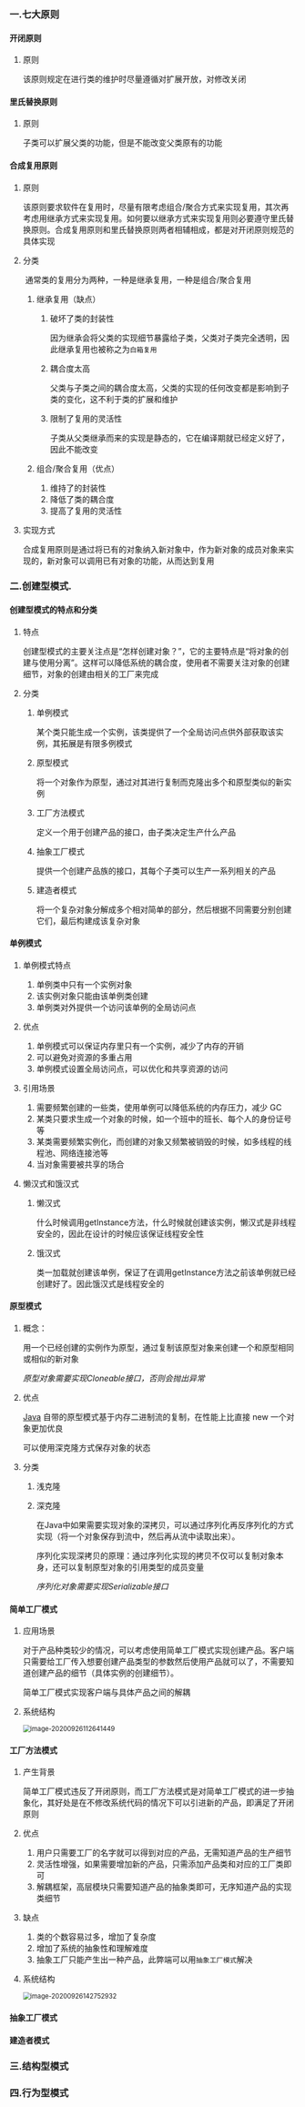 ### 一.七大原则

#### 开闭原则

1. 原则

   该原则规定在进行类的维护时尽量遵循对扩展开放，对修改关闭

#### 里氏替换原则

1. 原则

   子类可以扩展父类的功能，但是不能改变父类原有的功能

#### 合成复用原则

1. 原则

   该原则要求软件在复用时，尽量有限考虑组合/聚合方式来实现复用，其次再考虑用继承方式来实现复用。如何要以继承方式来实现复用则必要遵守里氏替换原则。合成复用原则和里氏替换原则两者相辅相成，都是对开闭原则规范的具体实现

2. 分类

   ​	通常类的复用分为两种，一种是继承复用，一种是组合/聚合复用

   1. 继承复用（缺点）

      1. 破坏了类的封装性

         因为继承会将父类的实现细节暴露给子类，父类对子类完全透明，因此继承复用也被称之为`白箱复用`

      2. 耦合度太高

         父类与子类之间的耦合度太高，父类的实现的任何改变都是影响到子类的变化，这不利于类的扩展和维护

      3. 限制了复用的灵活性

         子类从父类继承而来的实现是静态的，它在编译期就已经定义好了，因此不能改变

   2. 组合/聚合复用（优点）

      1. 维持了的封装性
      2. 降低了类的耦合度
      3. 提高了复用的灵活性

3. 实现方式

   合成复用原则是通过将已有的对象纳入新对象中，作为新对象的成员对象来实现的，新对象可以调用已有对象的功能，从而达到复用

### 二.创建型模式.

#### 创建型模式的特点和分类

1. 特点

   创建型模式的主要关注点是“怎样创建对象？”，它的主要特点是“将对象的创建与使用分离”。这样可以降低系统的耦合度，使用者不需要关注对象的创建细节，对象的创建由相关的工厂来完成

2. 分类

   1. 单例模式

      某个类只能生成一个实例，该类提供了一个全局访问点供外部获取该实例，其拓展是有限多例模式

   2. 原型模式

      将一个对象作为原型，通过对其进行复制而克隆出多个和原型类似的新实例

   3. 工厂方法模式

      定义一个用于创建产品的接口，由子类决定生产什么产品

   4. 抽象工厂模式

      提供一个创建产品族的接口，其每个子类可以生产一系列相关的产品

   5. 建造者模式

      将一个复杂对象分解成多个相对简单的部分，然后根据不同需要分别创建它们，最后构建成该复杂对象

#### 单例模式

1. 单例模式特点

   1. 单例类中只有一个实例对象
   2. 该实例对象只能由该单例类创建
   3. 单例类对外提供一个访问该单例的全局访问点

2. 优点

   1. 单例模式可以保证内存里只有一个实例，减少了内存的开销
   2. 可以避免对资源的多重占用
   3. 单例模式设置全局访问点，可以优化和共享资源的访问

3. 引用场景

   1. 需要频繁创建的一些类，使用单例可以降低系统的内存压力，减少 GC
   2. 某类只要求生成一个对象的时候，如一个班中的班长、每个人的身份证号等
   3. 某类需要频繁实例化，而创建的对象又频繁被销毁的时候，如多线程的线程池、网络连接池等
   4. 当对象需要被共享的场合

4. 懒汉式和饿汉式

   1. 懒汉式

      什么时候调用getInstance方法，什么时候就创建该实例，懒汉式是非线程安全的，因此在设计的时候应该保证线程安全性

   2. 饿汉式

      类一加载就创建该单例，保证了在调用getInstance方法之前该单例就已经创建好了。因此饿汉式是线程安全的

#### 原型模式

1. 概念：

   用一个已经创建的实例作为原型，通过复制该原型对象来创建一个和原型相同或相似的新对象

   *原型对象需要实现Cloneable接口，否则会抛出异常*

2. 优点

   [Java](http://c.biancheng.net/java/) 自带的原型模式基于内存二进制流的复制，在性能上比直接 new 一个对象更加优良

   可以使用深克隆方式保存对象的状态

3. 分类

   1. 浅克隆

   2. 深克隆

      在Java中如果需要实现对象的深拷贝，可以通过序列化再反序列化的方式实现（将一个对象保存到流中，然后再从流中读取出来）。

      序列化实现深拷贝的原理：通过序列化实现的拷贝不仅可以复制对象本身，还可以复制原型对象的引用类型的成员变量

      *序列化对象需要实现Serializable接口*

#### 简单工厂模式

1. 应用场景

   对于产品种类较少的情况，可以考虑使用简单工厂模式实现创建产品。客户端只需要给工厂传入想要创建产品类型的参数然后使用产品就可以了，不需要知道创建产品的细节（具体实例的创建细节）。

   简单工厂模式实现客户端与具体产品之间的解耦

2. 系统结构

   <img src="https://i.loli.net/2020/09/26/U2ZudyvMohgsi5c.png" alt="image-20200926112641449" style="zoom:80%;" />

#### 工厂方法模式

1. 产生背景

   简单工厂模式违反了开闭原则，而工厂方法模式是对简单工厂模式的进一步抽象化，其好处是在不修改系统代码的情况下可以引进新的产品，即满足了开闭原则

2. 优点

   1. 用户只需要工厂的名字就可以得到对应的产品，无需知道产品的生产细节
   2. 灵活性增强，如果需要增加新的产品，只需添加产品类和对应的工厂类即可
   3. 解耦框架，高层模块只需要知道产品的抽象类即可，无序知道产品的实现类细节

3. 缺点

   1. 类的个数容易过多，增加了复杂度
   2. 增加了系统的抽象性和理解难度
   3. 抽象工厂只能产生出一种产品，此弊端可以用`抽象工厂模式`解决

4. 系统结构

   <img src="https://i.loli.net/2020/09/26/5aLIUwjC3KhDYEl.png" alt="image-20200926142752932" style="zoom:80%;" />

#### 抽象工厂模式



#### 建造者模式

### 三.结构型模式

### 四.行为型模式